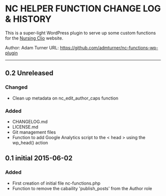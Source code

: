 # NC HELPER FUNCTION CHANGE LOG & HISTORY

This is a super-light WordPress plugin to serve up some custom functions for
the [Nursing Clio](http://nursingclio.org) website.

Author: Adam Turner
URL: https://github.com/admturner/nc-functions-wp-plugin

<!-- 
Changelog formatting (http://semver.org/): 

## Major.MinorAddorDeprec.Bugfix YYYY-MM-DD

### Todo (for upcoming changes)
### Security (in case of fixed vulnerabilities)
### Fixed (for any bug fixes)
### Changed (for changes in existing functionality)
### Added (for new features)
### Deprecated (for once-stable features removed in upcoming releases)
### Removed (for deprecated features removed in this release)
-->

---

## 0.2 Unreleased

### Changed

- Clean up metadata on nc_edit_author_caps function

### Added

- CHANGELOG.md
- LICENSE.md
- Git management files
- Function to add Google Analytics script to the < head > using the wp_head() action

## 0.1 initial 2015-06-02

### Added

- First creation of initial file nc-functions.php
- Function to remove the cabaility 'publish_posts' from the Author role